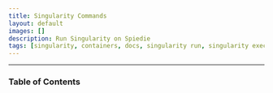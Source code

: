 ```yaml
---
title: Singularity Commands
layout: default
images: []
description: Run Singularity on Spiedie
tags: [singularity, containers, docs, singularity run, singularity exec] 
---
```


***

### Table of Contents